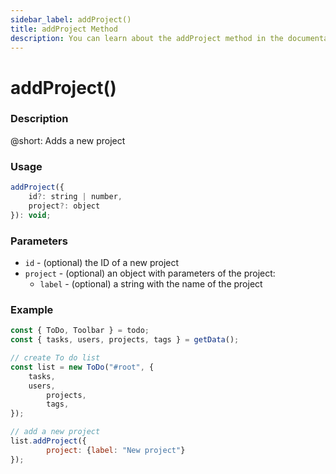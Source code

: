 ```yaml
---
sidebar_label: addProject()
title: addProject Method
description: You can learn about the addProject method in the documentation of the DHTMLX JavaScript To Do List library. Browse developer guides and API reference, try out code examples and live demos, and download a free 30-day evaluation version of DHTMLX To Do List.
---
```


# addProject()

### Description

@short: Adds a new project

### Usage

~~~js
addProject({
    id?: string | number,
    project?: object
}): void;
~~~

### Parameters

- `id` - (optional) the ID of a new project
- `project` - (optional) an object with parameters of the project:
  - `label` - (optional) a string with the name of the project

### Example

~~~js
const { ToDo, Toolbar } = todo;
const { tasks, users, projects, tags } = getData();

// create To do list
const list = new ToDo("#root", {
    tasks,
    users,
		projects,
		tags,
});

// add a new project
list.addProject({
		project: {label: "New project"}
});
~~~